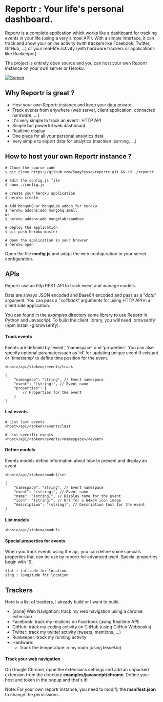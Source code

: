 # Reportr : Your life's personal dashboard.

Reportr is a complete application whick works like a dashboard for tracking events in your life (using a very simpel API). With a simple interface, it can track and show your online activity (with trackers like Fcaebook, Twitter, GitHub, ...) or your real-life activity (with hardware trackers or applications like Runkeeper).

The project is entirely open source and you can host your own Reportr instance on your own server or Heroku.

[![Screen](https://raw.github.com/SamyPesse/reportr/master/public/static/images/screens/1.png)](https://raw.github.com/SamyPesse/reportr/master/public/static/images/screens/1.png)

## Why Reportr is great ?

* Host your own Reportr instance and keep your data private
* Track events from anywhere (web server, client application, connected hardware, ...)
* It's very simple to track an event : HTTP API
* Simple but powerful web dashboard
* Realtime display
* One place for all your personal analytics data
* Very simple to export data for analytics (machien learning, ...)

## How to host your own Reportr instance ?

```
# Clone the source code
$ git clone https://github.com/SamyPesse/reportr.git && cd ./reportr

# Edit the config.js file
$ nano ./config.js

# Create your heroku application
$ heroku create

# Add MongoHQ or MongoLab addon for heroku
$ heroku addons:add mongohq:small
or
$ heroku addons:add mongolab:sandbox

# Deploy the application
$ git push heroku master

# Open the application in your browser
$ heroku open
```

Open the file **config.js** and adapt the web configuration to your server configuration.

## APIs

Reportr use an http REST API to track event and manage models.

Data are always JSON encoded and Base64 encoded and pass as a "*data*" argument. You can pass a "*callback*" arguments for using HTTP API in a client side application.

You can found in the *examples* directory some library to use Reportr in Python and Javascript. To build the client library, you will need 'browserify' (npm install -g browserify).

#### Track events

Events are definied by 'event', 'namespace' and 'properties'. You can alse specify optional paramaterssuch as 'id' for updating unique event if existant or 'timestamp' to define time position for the event.

```
<host>/api/<token>/events/track

{
	"namespace": "string", // Event namespace
	"event": "(string)", // Event name
	"properties": {
		// Properties for the event
	}
}
```

#### List events

```
# List last events
<host>/api/<token>/events/last

# List specific events
<host>/api/<token>/events/<namespace>/<event>
```

#### Define models

Events models define information about how to present and display an event

```
<host>/api/<token>/model/set

{
	"namespace": "string", // Event namespace
	"event": "(string)", // Event name
	"name": "(string)", // Display name for the event
	"icon": "(string)", // Url for a 64x64 icon image
	"description": "(string)", // Description text for the event
}
```

#### List models

```
<host>/api/<token>/models
```

#### Special properties for events

When you track events using the api, you can define some specials properties that can be use by reportr for advanced used. Special properties begin with '$'.

```
$lat : latitude for location
$lng : longitude for location
```

## Trackers

Here is a list of trackers, I already build or I want to build.

* [done] Web Navigation: track my web navigation using a chrome extension
* Facebook: track my relations on Facebook (using Realtime API)
* GitHub: track my coding activity on GitHub (using GitHub Webhooks)
* Twitter: track my twitter activity (tweets, mentions, ...)
* Runkeeper: track my running activity
* Hardware:
	* Track the temperature in my room (using tessel.io)

#### Track your web navigation

On Google Chrome, opne the extensions settings and add an unpacked extension from the directory **examples/javascript/chrome**.
Define your host and token in the popup and that's it!

Note: For your own reportr instance, you need to modify the **manifest.json** to change the permissions.

